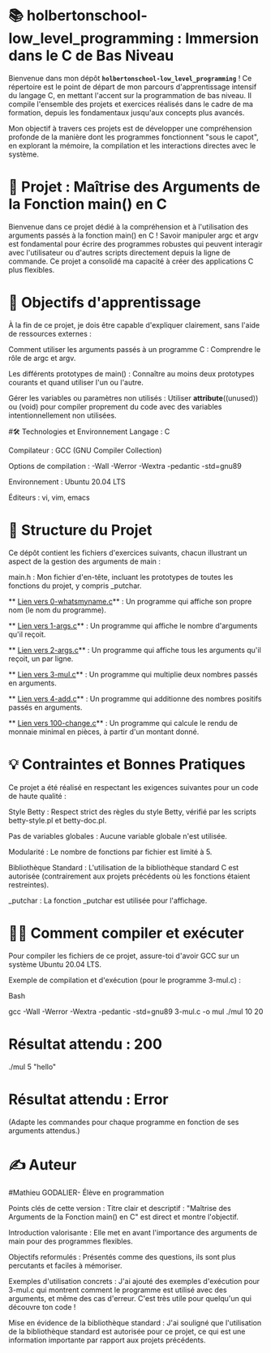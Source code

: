 # 📚 holbertonschool-low_level_programming : Immersion dans le C de Bas Niveau

Bienvenue dans mon dépôt **`holbertonschool-low_level_programming`** ! Ce répertoire est le point de départ de mon parcours d'apprentissage intensif du langage C, en mettant l'accent sur la programmation de bas niveau. Il compile l'ensemble des projets et exercices réalisés dans le cadre de ma formation, depuis les fondamentaux jusqu'aux concepts plus avancés.

Mon objectif à travers ces projets est de développer une compréhension profonde de la manière dont les programmes fonctionnent "sous le capot", en explorant la mémoire, la compilation et les interactions directes avec le système.

# 🚀 Projet : Maîtrise des Arguments de la Fonction main() en C
Bienvenue dans ce projet dédié à la compréhension et à l'utilisation des arguments passés à la fonction main() en C ! Savoir manipuler argc et argv est fondamental pour écrire des programmes robustes qui peuvent interagir avec l'utilisateur ou d'autres scripts directement depuis la ligne de commande. Ce projet a consolidé ma capacité à créer des applications C plus flexibles.

# 🎯 Objectifs d'apprentissage
À la fin de ce projet, je dois être capable d'expliquer clairement, sans l'aide de ressources externes :

Comment utiliser les arguments passés à un programme C : Comprendre le rôle de argc et argv.

Les différents prototypes de main() : Connaître au moins deux prototypes courants et quand utiliser l'un ou l'autre.

Gérer les variables ou paramètres non utilisés : Utiliser __attribute__((unused)) ou (void) pour compiler proprement du code avec des variables intentionnellement non utilisées.

#🛠️ Technologies et Environnement
Langage : C

Compilateur : GCC (GNU Compiler Collection)

Options de compilation : -Wall -Werror -Wextra -pedantic -std=gnu89

Environnement : Ubuntu 20.04 LTS

Éditeurs : vi, vim, emacs

# 📖 Structure du Projet
Ce dépôt contient les fichiers d'exercices suivants, chacun illustrant un aspect de la gestion des arguments de main :

main.h : Mon fichier d'en-tête, incluant les prototypes de toutes les fonctions du projet, y compris _putchar.

** [Lien vers 0-whatsmyname.c](https://github.com/Mathieu7483/holbertonschool-low_level_programming/blob/main/argc_argv/0-whatsmyname.c)** : Un programme qui affiche son propre nom (le nom du programme).

** [Lien vers 1-args.c](https://github.com/Mathieu7483/holbertonschool-low_level_programming/blob/main/argc_argv/1-args.c)** : Un programme qui affiche le nombre d'arguments qu'il reçoit.

** [Lien vers 2-args.c](https://github.com/Mathieu7483/holbertonschool-low_level_programming/blob/main/argc_argv/2-args.c)** : Un programme qui affiche tous les arguments qu'il reçoit, un par ligne.

** [Lien vers 3-mul.c](https://github.com/Mathieu7483/holbertonschool-low_level_programming/blob/main/argc_argv/3-mul.c)** : Un programme qui multiplie deux nombres passés en arguments.

** [Lien vers 4-add.c](https://github.com/Mathieu7483/holbertonschool-low_level_programming/blob/main/argc_argv/4-add.c)** : Un programme qui additionne des nombres positifs passés en arguments.

** [Lien vers 100-change.c]()** : Un programme qui calcule le rendu de monnaie minimal en pièces, à partir d'un montant donné.


# 💡 Contraintes et Bonnes Pratiques
Ce projet a été réalisé en respectant les exigences suivantes pour un code de haute qualité :

Style Betty : Respect strict des règles du style Betty, vérifié par les scripts betty-style.pl et betty-doc.pl.

Pas de variables globales : Aucune variable globale n'est utilisée.

Modularité : Le nombre de fonctions par fichier est limité à 5.

Bibliothèque Standard : L'utilisation de la bibliothèque standard C est autorisée (contrairement aux projets précédents où les fonctions étaient restreintes).

_putchar : La fonction _putchar est utilisée pour l'affichage.

# 👨‍💻 Comment compiler et exécuter
Pour compiler les fichiers de ce projet, assure-toi d'avoir GCC sur un système Ubuntu 20.04 LTS.

Exemple de compilation et d'exécution (pour le programme 3-mul.c) :

Bash

gcc -Wall -Werror -Wextra -pedantic -std=gnu89 3-mul.c -o mul
./mul 10 20
# Résultat attendu : 200
./mul 5 "hello"
# Résultat attendu : Error
(Adapte les commandes pour chaque programme en fonction de ses arguments attendus.)

# ✍️ Auteur
#Mathieu GODALIER- Élève en programmation

Points clés de cette version :
Titre clair et descriptif : "Maîtrise des Arguments de la Fonction main() en C" est direct et montre l'objectif.

Introduction valorisante : Elle met en avant l'importance des arguments de main pour des programmes flexibles.

Objectifs reformulés : Présentés comme des questions, ils sont plus percutants et faciles à mémoriser.

Exemples d'utilisation concrets : J'ai ajouté des exemples d'exécution pour 3-mul.c qui montrent comment le programme est utilisé avec des arguments, et même des cas d'erreur. C'est très utile pour quelqu'un qui découvre ton code !

Mise en évidence de la bibliothèque standard : J'ai souligné que l'utilisation de la bibliothèque standard est autorisée pour ce projet, ce qui est une information importante par rapport aux projets précédents.
